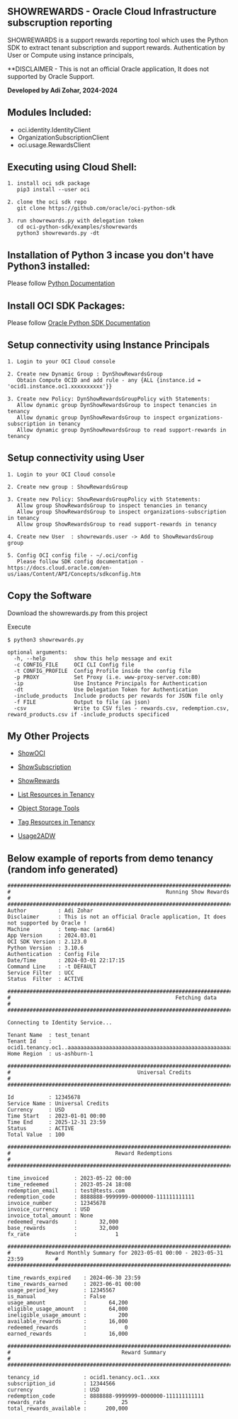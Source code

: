 ## SHOWREWARDS - Oracle Cloud Infrastructure subscruption reporting

SHOWREWARDS is a support rewards reporting tool which uses the Python SDK to extract tenant subscription and support rewards.
Authentication by User or Compute using instance principals,

**DISCLAIMER - This is not an official Oracle application,  It does not supported by Oracle Support.

**Developed by Adi Zohar, 2024-2024**

## Modules Included:
- oci.identity.IdentityClient
- OrganizationSubscriptionClient
- oci.usage.RewardsClient

## Executing using Cloud Shell:
```
1. install oci sdk package
   pip3 install --user oci

2. clone the oci sdk repo
   git clone https://github.com/oracle/oci-python-sdk

3. run showrewards.py with delegation token
   cd oci-python-sdk/examples/showrewards
   python3 showrewards.py -dt
```

## Installation of Python 3 incase you don't have Python3 installed:
Please follow [Python Documentation](https://docs.python.org/3/using/index.html)

## Install OCI SDK Packages:
Please follow [Oracle Python SDK Documentation](https://github.com/oracle/oci-python-sdk)

## Setup connectivity using Instance Principals

```
1. Login to your OCI Cloud console

2. Create new Dynamic Group : DynShowRewardsGroup  
   Obtain Compute OCID and add rule - any {ALL {instance.id = 'ocid1.instance.oc1.xxxxxxxxxx'}}

3. Create new Policy: DynShowRewardsGroupPolicy with Statements:
   Allow dynamic group DynShowRewardsGroup to inspect tenancies in tenancy
   Allow dynamic group DynShowRewardsGroup to inspect organizations-subscription in tenancy
   Allow dynamic group DynShowRewardsGroup to read support-rewards in tenancy
```

## Setup connectivity using User

```  
1. Login to your OCI Cloud console

2. Create new group : ShowRewardsGroup  

3. Create new Policy: ShowRewardsGroupPolicy with Statements:
   Allow group ShowRewardsGroup to inspect tenancies in tenancy
   Allow group ShowRewardsGroup to inspect organizations-subscription in tenancy
   Allow group ShowRewardsGroup to read support-rewards in tenancy

4. Create new User  : showrewards.user -> Add to ShowRewardsGroup group  

5. Config OCI config file - ~/.oci/config
   Please follow SDK config documentation - https://docs.cloud.oracle.com/en-us/iaas/Content/API/Concepts/sdkconfig.htm 
```

## Copy the Software
Download the showrewards.py from this project  

Execute  

```
$ python3 showrewards.py  

optional arguments:
  -h, --help         show this help message and exit
  -c CONFIG_FILE     OCI CLI Config file
  -t CONFIG_PROFILE  Config Profile inside the config file
  -p PROXY           Set Proxy (i.e. www-proxy-server.com:80)
  -ip                Use Instance Principals for Authentication
  -dt                Use Delegation Token for Authentication
  -include_products  Include products per rewards for JSON file only
  -f FILE            Output to file (as json)
  -csv               Write to CSV files - rewards.csv, redemption.csv, reward_products.csv if -include_products specificed
```

## My Other Projects

- [ShowOCI](https://github.com/oracle/oci-python-sdk/tree/master/examples/showoci)

- [ShowSubscription](https://github.com/oracle/oci-python-sdk/tree/master/examples/showsubscription)

- [ShowRewards](https://github.com/oracle/oci-python-sdk/tree/master/examples/showrewards)

- [List Resources in Tenancy](https://github.com/oracle/oci-python-sdk/tree/master/examples/list_resources_in_tenancy)

- [Object Storage Tools](https://github.com/oracle/oci-python-sdk/tree/master/examples/object_storage)

- [Tag Resources in Tenancy](https://github.com/oracle/oci-python-sdk/tree/master/examples/tag_resources_in_tenancy)

- [Usage2ADW](https://github.com/oracle-samples/usage-reports-to-adw)


## Below example of reports from demo tenancy (random info generated)

```
########################################################################################################################
#                                                 Running Show Rewards                                                 #
########################################################################################################################
Author          : Adi Zohar
Disclaimer      : This is not an official Oracle application, It does not supported by Oracle !
Machine         : temp-mac (arm64)
App Version     : 2024.03.01
OCI SDK Version : 2.123.0
Python Version  : 3.10.6
Authentication  : Config File
Date/Time       : 2024-03-01 22:17:15
Command Line    : -t DEFAULT
Service Filter  : UCC
Status  Filter  : ACTIVE

########################################################################################################################
#                                                    Fetching data                                                     #
########################################################################################################################

Connecting to Identity Service...

Tenant Name  : test_tenant
Tenant Id    : ocid1.tenancy.oc1..aaaaaaaaaaaaaaaaaaaaaaaaaaaaaaaaaaaaaaaaaaaaaaaaaaaaaaaa
Home Region  : us-ashburn-1

####################################################################################################
#                                        Universal Credits                                         #
####################################################################################################

Id           : 12345678
Service Name : Universal Credits
Currency     : USD
Time Start   : 2023-01-01 00:00
Time End     : 2025-12-31 23:59
Status       : ACTIVE
Total Value  : 100

#####################################################################################
#                                 Reward Redemptions                                #
#####################################################################################

time_invoiced        : 2023-05-22 00:00
time_redeemed        : 2023-05-24 18:08
redemption_email     : test@tests.com
redemption_code      : 8888888-9999999-0000000-111111111111
invoice_number       : 12345678
invoice_currency     : USD
invoice_total_amount : None
redeemed_rewards     :       32,000
base_rewards         :       32,000
fx_rate              :            1

#####################################################################################
#           Reward Monthly Summary for 2023-05-01 00:00 - 2023-05-31 23:59          #
#####################################################################################

time_rewards_expired    : 2024-06-30 23:59
time_rewards_earned     : 2023-06-01 00:00
usage_period_key        : 12345567
is_manual               : False
usage_amount            :       64,200
eligible_usage_amount   :       64,000
ineligible_usage_amount :          200
available_rewards       :       16,000
redeemed_rewards        :            0
earned_rewards          :       16,000

#####################################################################################
#                                   Reward Summary                                  #
#####################################################################################

tenancy_id              : ocid1.tenancy.oc1..xxx
subscription_id         : 12344566
currency                : USD
redemption_code         : 8888888-9999999-0000000-111111111111
rewards_rate            :           25
total_rewards_available :      200,000


```
